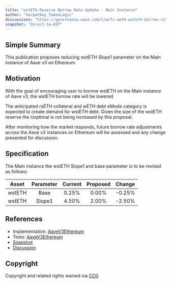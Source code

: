 ```yaml
---
title: "wstETH Reserve Borrow Rate Update - Main Instance"
author: "karpatkey_TokenLogic"
discussions: "https://governance.aave.com/t/arfc-weth-wsteth-borrow-rate-updates/19550"
snapshot: "Direct-to-AIP"
---
```


## Simple Summary

This publication proposes reducing wstETH Slope1 parameter on the Main instance of Aave v3 on Ethereum.

## Motivation

With the goal of encouraging user to borrow wstETH on the Main instance of Aave v3, the wstETH borrow rate will be lowered.

The anticipated rsETH collateral and wETH debt eMode category is expected to create demand for wstETH debt. Given the size of the wstETH reserve the Uoptimal is not being increased by this proposal.

After monitoring how the market responds, future borrow rate adjustments across the Aave v3 instances on Ethereum will be assessed and any change presented for discussion.

## Specification

The Main instance the wstETH Slope1 and base parameter is to be revised as follows:

| Asset  | Parameter | Current | Proposed | Change |
| :----: | :-------: | :-----: | :------: | :----: |
| wstETH |   Base    |  0.25%  |  0.00%   | -0.25% |
| wstETH |  Slope1   |  4.50%  |  2.00%   | -2.50% |

## References

- Implementation: [AaveV3Ethereum](https://github.com/bgd-labs/aave-proposals-v3/blob/main/src/20241024_AaveV3Ethereum_WstETHReserveBorrowRateUpdateMainInstance/AaveV3Ethereum_WstETHReserveBorrowRateUpdateMainInstance_20241024.sol)
- Tests: [AaveV3Ethereum](https://github.com/bgd-labs/aave-proposals-v3/blob/main/src/20241024_AaveV3Ethereum_WstETHReserveBorrowRateUpdateMainInstance/AaveV3Ethereum_WstETHReserveBorrowRateUpdateMainInstance_20241024.t.sol)
- [Snapshot](Direct-to-AIP)
- [Discussion](https://governance.aave.com/t/arfc-weth-wsteth-borrow-rate-updates/19550)

## Copyright

Copyright and related rights waived via [CC0](https://creativecommons.org/publicdomain/zero/1.0/).
